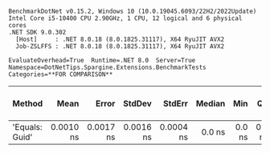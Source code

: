 ```

BenchmarkDotNet v0.15.2, Windows 10 (10.0.19045.6093/22H2/2022Update)
Intel Core i5-10400 CPU 2.90GHz, 1 CPU, 12 logical and 6 physical cores
.NET SDK 9.0.302
  [Host]     : .NET 8.0.18 (8.0.1825.31117), X64 RyuJIT AVX2
  Job-ZSLFFS : .NET 8.0.18 (8.0.1825.31117), X64 RyuJIT AVX2

EvaluateOverhead=True  Runtime=.NET 8.0  Server=True  
Namespace=DotNetTips.Spargine.Extensions.BenchmarkTests  Categories=**FOR COMPARISON**  

```
| Method         | Mean      | Error     | StdDev    | StdErr    | Median | Min    | Q1     | Q3        | Max       | Op/s              | CI99.9% Margin | Iterations | Kurtosis | MValue | Skewness | Rank | LogicalGroup | Baseline | Code Size | Exceptions | Completed Work Items | Lock Contentions | Allocated |
|--------------- |----------:|----------:|----------:|----------:|-------:|-------:|-------:|----------:|----------:|------------------:|---------------:|-----------:|---------:|-------:|---------:|-----:|------------- |--------- |----------:|-----------:|---------------------:|-----------------:|----------:|
| &#39;Equals: Guid&#39; | 0.0010 ns | 0.0017 ns | 0.0016 ns | 0.0004 ns | 0.0 ns | 0.0 ns | 0.0 ns | 0.0015 ns | 0.0043 ns | 998,148,696,083.3 |       7.500 ns |      15.00 |    2.358 |  2.364 |    1.056 |    1 | *            | No       |      42 B |          - |                    - |                - |         - |
